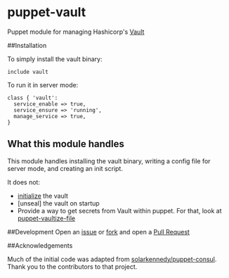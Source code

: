 # puppet-vault
Puppet module for managing Hashicorp's [Vault](https://vaultproject.io/)

##Installation

To simply install the vault binary:

```puppet
include vault
```

To run it in server mode:
```puppet
class { 'vault':
  service_enable => true,
  service_ensure => 'running',
  manage_service => true,
}
```

## What this module handles
This module handles installing the vault binary, writing a config file for server mode, and creating an init script.

It does not:

 - [initialize](https://vaultproject.io/intro/getting-started/deploy.html) the vault
 - [unseal] the vault on startup
 - Provide a way to get secrets from Vault within puppet. For that, look at [puppet-vaultize-file](https://github.com/EvanKrall/puppet-vaultize-file)

##Development
Open an [issue](https://github.com/EvanKrall/puppet-vault/issues) or
[fork](https://github.com/EvanKrall/puppet-vault/fork) and open a
[Pull Request](https://github.com/EvanKrall/puppet-vault/pulls)

##Acknowledgements

Much of the initial code was adapted from [solarkennedy/puppet-consul](https://github.com/solarkennedy/puppet-consul). Thank you to the contributors to that project.